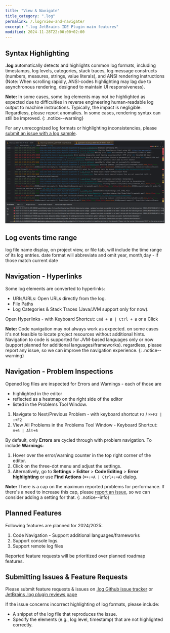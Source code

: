 ```yaml
---
title: "View & Navigate"
title_category: ".log"
permalink: /.log/view-and-navigate/
excerpt: ".log JetBrains IDE Plugin main features"
modified: 2024-11-28T22:00:00+02:00
---
```


## Syntax Highlighting

**.log** automatically detects and highlights common log formats, including timestamps, log levels, categories, stack traces, log message constructs (numbers, measures, strings, value literals), and ANSI rendering instructions (Note: When scrolling rapidly, ANSI-codes highlighting may lag due to asynchronous rendering, designed to maintain UI responsiveness).

**Note:** In some cases, some log elements may not be highlighted as expected due to difficulties in reverse engineering human-readable log output to machine instructions. Typically, the impact is negligible. Regardless, please report anomalies. In some cases, rendering syntax can still be improved.
{: .notice--warning}

For any unrecognized log formats or highlighting inconsistencies, please [submit an issue with a log sample](#submitting-issues--feature-requests).

![Log syntax highlighting](/assets/images/log/ss-log-highlighting-play2.png)

## Log events time range
  
log file name display, on project view, or file tab, will include the time range of its log entries. date format will abbreviate and omit  year, month,day - if those match current date

## Navigation - Hyperlinks

Some log elements are converted to hyperlinks:
  - URIs/URLs: Open URLs directly from the log.
  - File Paths
  - Log Categories & Stack Traces (Java/JVM support only for now).

Open Hyperlinks - with Keyboard Shortcut: `Cmd + B | Ctrl + B` or a Click

**Note:** Code navigation may not always work as expected. on some cases it's not feasible to locate project resources without additional hints. Navigation to code is supported for JVM-based languages only or now (support planned for additional languages/frameworks). regardless, please report any issue, so we can improve the navigation experience.
{: .notice--warning}

## Navigation - Problem Inspections

Opened log files are inspected for Errors and Warnings - each of those are
- highlighted in the editor
- reflected as a heatmap on the right side of the editor
- listed in the Problems Tool Window.

1. Navigate to Next/Previous Problem - with keyboard shortcut `F2` / `⌘+F2 | ⇧+F2`
2. View All Problems in the Problems Tool Window - Keyboard Shortcut: `⌘+6 | Alt+6`

By default, only **Errors** are cycled through with problem navigation. To include **Warnings**:
1. Hover over the error/warning counter in the top right corner of the editor.
2. Click on the three-dot menu and adjust the settings.
3. Alternatively, go to **Settings** > **Editor** > **Code Editing** > **Error highlighting** or use **Find Actions** (`⌘+⇧+A | Ctrl+⇧+A`) dialog.

**Note:** There is a cap on the maximum reported problems for performance. If there's a need to increase this cap, please [report an issue](#submitting-issues--feature-requests), so we can consider adding a setting for that.
{: .notice--info}

## Planned Features

Following features are planned for 2024/2025:

1. Code Navigation - Support additional languages/frameworks
2. Support console logs.
3. Support remote log files

Reported feature requests will be prioritized over planned roadmap features.

## Submitting Issues & Feature Requests

Please submit feature requests & issues on [.log Github issue tracker](https://github.com/wrdv/.log-issues/issues) or [JetBrains .log plugin reviews page](https://plugins.jetbrains.com/plugin/25828--log/reviews)

If the issue concerns incorrect highlighting of log formats, please include:
- A snippet of the log file that reproduces the issue.
- Specify the elements (e.g., log level, timestamp) that are not highlighted correctly.

